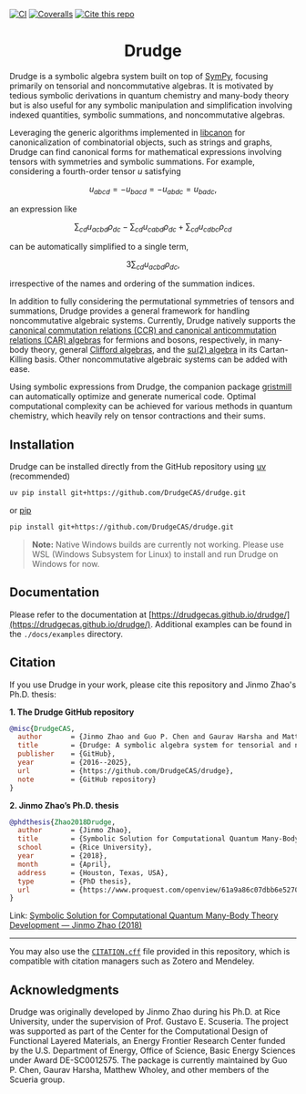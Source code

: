 [![CI](https://github.com/DrudgeCAS/drudge/actions/workflows/ci.yml/badge.svg)](https://github.com/DrudgeCAS/drudge/actions/workflows/ci.yml)
[![Coveralls](https://coveralls.io/repos/github/DrudgeCAS/drudge/badge.svg?branch=master)](https://coveralls.io/github/DrudgeCAS/drudge?branch=master)
[![Cite this repo](https://img.shields.io/badge/Cite-this_repo-blue.svg)](./CITATION.cff)

<h1 align="center">Drudge</h1>

Drudge is a symbolic algebra system built on top of
[SymPy](http://www.sympy.org), focusing primarily on tensorial and
noncommutative algebras. It is motivated by tedious symbolic derivations in
quantum chemistry and many-body theory but is also useful for any symbolic
manipulation and simplification involving indexed quantities, symbolic
summations, and noncommutative algebras.

Leveraging the generic algorithms implemented in
[libcanon](https://github.com/DrudgeCAS/libcanon) for canonicalization of
combinatorial objects, such as strings and graphs, Drudge can find canonical
forms for mathematical expressions involving tensors with symmetries and
symbolic summations. For example, considering a fourth-order tensor $u$
satisfying

$$
u_{abcd} = -u_{bacd} = -u_{abdc} = u_{badc},
$$

an expression like

$$
\sum_{cd} u_{acbd} \rho_{dc} - \sum_{cd} u_{cabd} \rho_{dc} + \sum_{cd} u_{cdbc} \rho_{cd}
$$

can be automatically simplified to a single term,

$$
3 \sum_{cd} u_{acbd} \rho_{dc},
$$

irrespective of the names and ordering of the summation indices.

In addition to fully considering the permutational symmetries of tensors and
summations, Drudge provides a general framework for handling noncommutative
algebraic systems. Currently, Drudge natively supports the [canonical
commutation relations (CCR) and canonical anticommutation relations (CAR)
algebras](https://en.wikipedia.org/wiki/CCR_and_CAR_algebras) for fermions and
bosons, respectively, in many-body theory, general [Clifford
algebras](https://en.wikipedia.org/wiki/Clifford_algebra), and the [su(2)
algebra](https://en.m.wikipedia.org/wiki/Special_unitary_group#Lie_Algebra) in
its Cartan-Killing basis. Other noncommutative algebraic systems can be added
with ease.

Using symbolic expressions from Drudge, the companion package
[gristmill](https://github.com/DrudgeCAS/gristmill) can automatically optimize
and generate numerical code. Optimal computational complexity can be achieved
for various methods in quantum chemistry, which heavily rely on tensor
contractions and their sums.


## Installation

Drudge can be installed directly from the GitHub repository using
[uv](https://github.com/astral-sh/uv) (recommended)
```bash
uv pip install git+https://github.com/DrudgeCAS/drudge.git
```
or [pip](https://pypi.org/project/pip/)
```bash
pip install git+https://github.com/DrudgeCAS/drudge.git
```

> **Note:** Native Windows builds are currently not working. Please use WSL
> (Windows Subsystem for Linux) to install and run Drudge on Windows for now.


## Documentation

Please refer to the documentation at
[https://drudgecas.github.io/drudge/](https://drudgecas.github.io/drudge/).
Additional examples can be found in the `./docs/examples` directory.


## Citation

If you use Drudge in your work, please cite this repository and Jinmo Zhao's
Ph.D. thesis:

**1. The Drudge GitHub repository**  
```bibtex
@misc{DrudgeCAS,
  author       = {Jinmo Zhao and Guo P. Chen and Gaurav Harsha and Matthew Wholey and Thomas M. Henderson and Gustavo E. Scuseria},
  title        = {Drudge: A symbolic algebra system for tensorial and noncommutative algebras},
  publisher    = {GitHub},
  year         = {2016--2025},
  url          = {https://github.com/DrudgeCAS/drudge},
  note         = {GitHub repository}
}
```

**2. Jinmo Zhao’s Ph.D. thesis**  
```bibtex
@phdthesis{Zhao2018Drudge,
  author       = {Jinmo Zhao},
  title        = {Symbolic Solution for Computational Quantum Many-Body Theory Development},
  school       = {Rice University},
  year         = {2018},
  month        = {April},
  address      = {Houston, Texas, USA},
  type         = {PhD thesis},
  url          = {https://www.proquest.com/openview/61a9a86c07dbb6e5270bdeb1c84384db/1?pq-origsite=gscholar&cbl=18750&diss=y}
}
```
Link: [Symbolic Solution for Computational Quantum Many-Body Theory Development — Jinmo Zhao (2018)](https://www.proquest.com/openview/61a9a86c07dbb6e5270bdeb1c84384db/1?pq-origsite=gscholar&cbl=18750&diss=y)

---

You may also use the [`CITATION.cff`](./CITATION.cff) file provided in this
repository, which is compatible with citation managers such as Zotero and
Mendeley.

## Acknowledgments

Drudge was originally developed by Jinmo Zhao during his Ph.D. at Rice
University, under the supervision of Prof. Gustavo E. Scuseria. The project was
supported as part of the Center for the Computational Design of Functional
Layered Materials, an Energy Frontier Research Center funded by the U.S.
Department of Energy, Office of Science, Basic Energy Sciences under Award
DE-SC0012575. The package is currently maintained by Guo P. Chen, Gaurav
Harsha, Matthew Wholey, and other members of the Scueria group.

